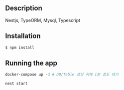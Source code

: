 
## Description

Nestjs, TypeORM, Mysql, Typescript

## Installation

```bash
$ npm install
```

## Running the app

```bash
docker-compose up -d # DB/Table 생성 위해 1분 정도 대기

nest start
```

